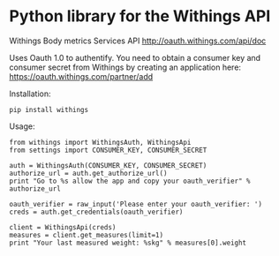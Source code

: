 # Python library for the Withings API

Withings Body metrics Services API
<http://oauth.withings.com/api/doc>

Uses Oauth 1.0 to authentify. You need to obtain a consumer key
and consumer secret from Withings by creating an application
here: <https://oauth.withings.com/partner/add>

Installation:

    pip install withings

Usage:

    from withings import WithingsAuth, WithingsApi
    from settings import CONSUMER_KEY, CONSUMER_SECRET
    
    auth = WithingsAuth(CONSUMER_KEY, CONSUMER_SECRET)
    authorize_url = auth.get_authorize_url()
    print "Go to %s allow the app and copy your oauth_verifier" % authorize_url
    
    oauth_verifier = raw_input('Please enter your oauth_verifier: ')
    creds = auth.get_credentials(oauth_verifier)

    client = WithingsApi(creds)
    measures = client.get_measures(limit=1)
    print "Your last measured weight: %skg" % measures[0].weight 
